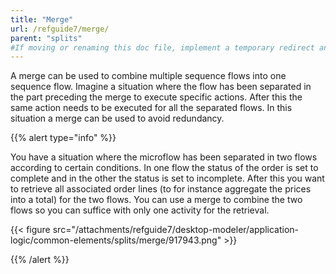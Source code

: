 ```yaml
---
title: "Merge"
url: /refguide7/merge/
parent: "splits"
#If moving or renaming this doc file, implement a temporary redirect and let the respective team know they should update the URL in the product. See Mapping to Products for more details.
---
```


A merge can be used to combine multiple sequence flows into one sequence flow. Imagine a situation where the flow has been separated in the part preceding the merge to execute specific actions. After this the same action needs to be executed for all the separated flows. In this situation a merge can be used to avoid redundancy.

{{% alert type="info" %}}

You have a situation where the microflow has been separated in two flows according to certain conditions. In one flow the status of the order is set to complete and in the other the status is set to incomplete. After this you want to retrieve all associated order lines (to for instance aggregate the prices into a total) for the two flows. You can use a merge to combine the two flows so you can suffice with only one activity for the retrieval.

{{< figure src="/attachments/refguide7/desktop-modeler/application-logic/common-elements/splits/merge/917943.png" >}}

{{% /alert %}}
